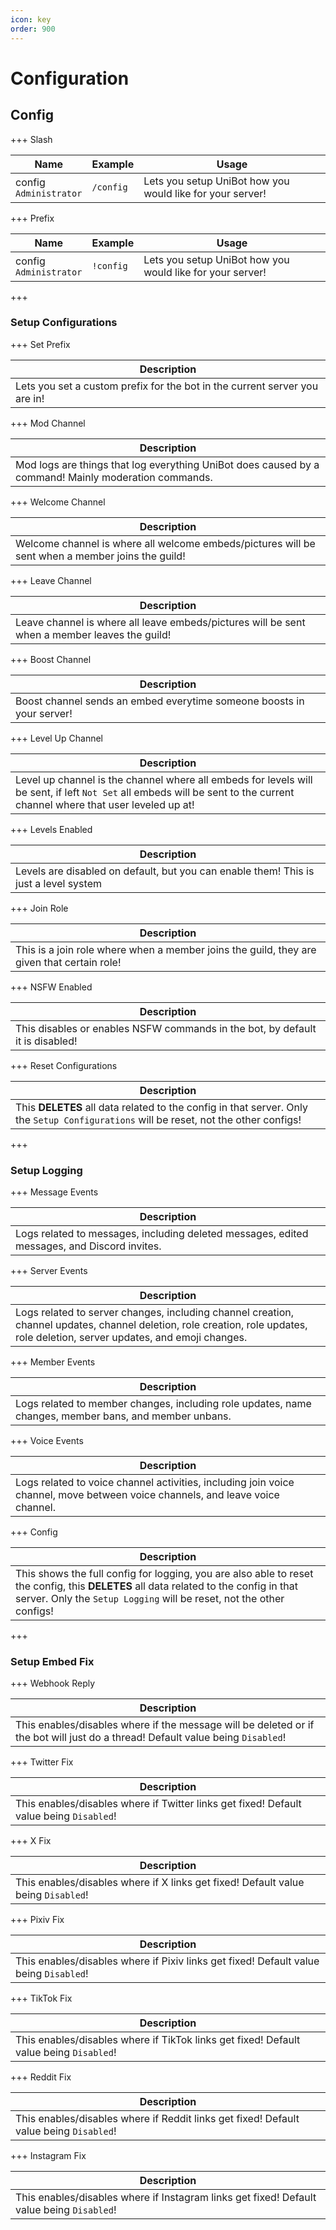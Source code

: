 ```yaml
---
icon: key
order: 900
---
```

# Configuration

## Config

+++ Slash

| Name                        | Example                               | Usage                                                                                                    |
|-----------------------------|---------------------------------------|----------------------------------------------------------------------------------------------------------|
| config<br>`Administrator`   | `/config`                             | Lets you setup UniBot how you would like for your server!                                                |


+++ Prefix

| Name                        | Example                               | Usage                                                                                                    |
|-----------------------------|---------------------------------------|----------------------------------------------------------------------------------------------------------|
| config<br>`Administrator`   | `!config`                             | Lets you setup UniBot how you would like for your server!                                                |
+++


### Setup Configurations

+++ Set Prefix

| Description                                                                                              |
|----------------------------------------------------------------------------------------------------------|
| Lets you set a custom prefix for the bot in the current server you are in!                               |

+++ Mod Channel

| Description                                                                                              |
|----------------------------------------------------------------------------------------------------------|
| Mod logs are things that log everything UniBot does caused by a command! Mainly moderation commands.     |

+++ Welcome Channel

| Description                                                                                              |
|----------------------------------------------------------------------------------------------------------|
| Welcome channel is where all welcome embeds/pictures will be sent when a member joins the guild!         |

+++ Leave Channel

| Description                                                                                   |
|-----------------------------------------------------------------------------------------------|
| Leave channel is where all leave embeds/pictures will be sent when a member leaves the guild! |

+++ Boost Channel

| Description                                                           |
|-----------------------------------------------------------------------|
| Boost channel sends an embed everytime someone boosts in your server! |

+++ Level Up Channel

| Description                                                                                                                                                               |
|---------------------------------------------------------------------------------------------------------------------------------------------------------------------------|
| Level up channel is the channel where all embeds for levels will be sent, if left `Not Set` all embeds will be sent to the current channel where that user leveled up at! |

+++ Levels Enabled

| Description                                                                          |
|--------------------------------------------------------------------------------------|
| Levels are disabled on default, but you can enable them! This is just a level system |

+++ Join Role

| Description                                                                                |
|--------------------------------------------------------------------------------------------|
| This is a join role where when a member joins the guild, they are given that certain role! |

+++ NSFW Enabled

| Description                                                                   |
|-------------------------------------------------------------------------------|
| This disables or enables NSFW commands in the bot, by default it is disabled! |

+++ Reset Configurations

| Description                                                                                                                           |
|---------------------------------------------------------------------------------------------------------------------------------------|
| This **DELETES** all data related to the config in that server. Only the `Setup Configurations` will be reset, not the other configs! |
+++

### Setup Logging


+++ Message Events

| Description                                                                                 |
|---------------------------------------------------------------------------------------------|
| Logs related to messages, including deleted messages, edited messages, and Discord invites. |

+++ Server Events

| Description                                                                                                                                                                   |
|-------------------------------------------------------------------------------------------------------------------------------------------------------------------------------|
| Logs related to server changes, including channel creation, channel updates, channel deletion, role creation, role updates, role deletion, server updates, and emoji changes. |

+++ Member Events

| Description                                                                                           |
|-------------------------------------------------------------------------------------------------------|
| Logs related to member changes, including role updates, name changes, member bans, and member unbans. |

+++ Voice Events

| Description                                                                                                                   |
|-------------------------------------------------------------------------------------------------------------------------------|
| Logs related to voice channel activities, including join voice channel, move between voice channels, and leave voice channel. |

+++ Config

| Description                                                                                                                                                                                                   |
|---------------------------------------------------------------------------------------------------------------------------------------------------------------------------------------------------------------|
| This shows the full config for logging, you are also able to reset the config, this **DELETES** all data related to the config in that server. Only the `Setup Logging` will be reset, not the other configs! |
+++

### Setup Embed Fix

+++ Webhook Reply

| Description                                                                                                                     |
|---------------------------------------------------------------------------------------------------------------------------------|
| This enables/disables where if the message will be deleted or if the bot will just do a thread! Default value being `Disabled`! |

+++ Twitter Fix

| Description                                                                             |
|-----------------------------------------------------------------------------------------|
| This enables/disables where if Twitter links get fixed! Default value being `Disabled`! |

+++ X Fix

| Description                                                                       |
|-----------------------------------------------------------------------------------|
| This enables/disables where if X links get fixed! Default value being `Disabled`! |

+++ Pixiv Fix

| Description                                                                           |
|---------------------------------------------------------------------------------------|
| This enables/disables where if Pixiv links get fixed! Default value being `Disabled`! |

+++ TikTok Fix

| Description                                                                            |
|----------------------------------------------------------------------------------------|
| This enables/disables where if TikTok links get fixed! Default value being `Disabled`! |

+++ Reddit Fix

| Description                                                                            |
|----------------------------------------------------------------------------------------|
| This enables/disables where if Reddit links get fixed! Default value being `Disabled`! |

+++ Instagram Fix

| Description                                                                               |
|-------------------------------------------------------------------------------------------|
| This enables/disables where if Instagram links get fixed! Default value being `Disabled`! |

